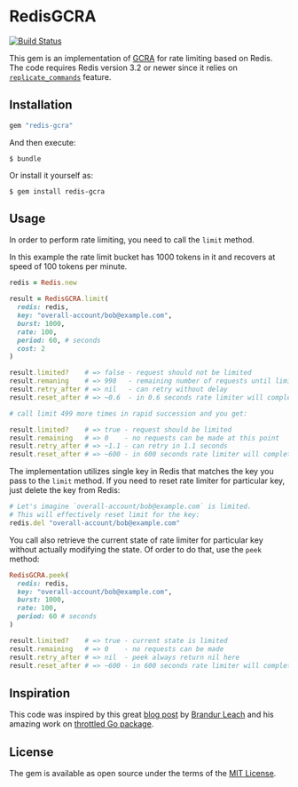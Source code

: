 # RedisGCRA
[![Build Status](https://travis-ci.org/rwz/redis-gcra.svg?branch=master)](https://travis-ci.org/rwz/redis-gcra)

This gem is an implementation of [GCRA][gcra] for rate limiting based on Redis.
The code requires Redis version 3.2 or newer since it relies on
[`replicate_commands`][redis-replicate-commands] feature.

[gcra]: https://en.wikipedia.org/wiki/Generic_cell_rate_algorithm
[redis-replicate-commands]: https://redis.io/commands/eval#replicating-commands-instead-of-scripts

## Installation

```ruby
gem "redis-gcra"
```

And then execute:

    $ bundle

Or install it yourself as:

    $ gem install redis-gcra

## Usage

In order to perform rate limiting, you need to call the `limit` method.

In this example the rate limit bucket has 1000 tokens in it and recovers at
speed of 100 tokens per minute.

```ruby
redis = Redis.new

result = RedisGCRA.limit(
  redis: redis,
  key: "overall-account/bob@example.com",
  burst: 1000,
  rate: 100,
  period: 60, # seconds
  cost: 2
)

result.limited?    # => false - request should not be limited
result.remaning    # => 998   - remaining number of requests until limited
result.retry_after # => nil   - can retry without delay
result.reset_after # => ~0.6  - in 0.6 seconds rate limiter will completely reset

# call limit 499 more times in rapid succession and you get:

result.limited?    # => true - request should be limited
result.remaining   # => 0    - no requests can be made at this point
result.retry_after # => ~1.1 - can retry in 1.1 seconds
result.reset_after # => ~600 - in 600 seconds rate limiter will completely reset
```

The implementation utilizes single key in Redis that matches the key you pass
to the `limit` method. If you need to reset rate limiter for particular key,
just delete the key from Redis:

```ruby
# Let's imagine `overall-account/bob@example.com` is limited.
# This will effectively reset limit for the key:
redis.del "overall-account/bob@example.com"
```

You call also retrieve the current state of rate limiter for particular key
without actually modifying the state. Of order to do that, use the `peek`
method:

```ruby
RedisGCRA.peek(
  redis: redis,
  key: "overall-account/bob@example.com",
  burst: 1000,
  rate: 100,
  period: 60 # seconds
)

result.limited?    # => true - current state is limited
result.remaining   # => 0    - no requests can be made
result.retry_after # => nil  - peek always return nil here
result.reset_after # => ~600 - in 600 seconds rate limiter will completely reset
```

## Inspiration

This code was inspired by this great [blog post][blog-post] by [Brandur
Leach][brandur] and his amazing work on [throttled Go package][throttled].

[blog-post]: https://brandur.org/rate-limiting
[brandur]: https://github.com/brandur
[throttled]: https://github.com/throttled/throttled

## License

The gem is available as open source under the terms of the [MIT License][mit].

[mit]: http://opensource.org/licenses/MIT

